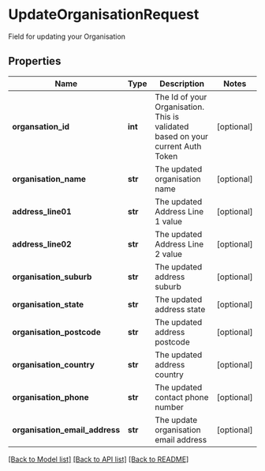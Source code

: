 # UpdateOrganisationRequest

Field for updating your Organisation
## Properties
Name | Type | Description | Notes
------------ | ------------- | ------------- | -------------
**organsation_id** | **int** | The Id of your Organisation.  This is validated based on your current Auth Token | [optional] 
**organisation_name** | **str** | The updated organisation name | [optional] 
**address_line01** | **str** | The updated Address Line 1 value | [optional] 
**address_line02** | **str** | The updated Address Line 2 value | [optional] 
**organisation_suburb** | **str** | The updated address suburb | [optional] 
**organisation_state** | **str** | The updated address state | [optional] 
**organisation_postcode** | **str** | The updated address postcode | [optional] 
**organisation_country** | **str** | The updated address country | [optional] 
**organisation_phone** | **str** | The updated contact phone number | [optional] 
**organisation_email_address** | **str** | The update organisation email address | [optional] 

[[Back to Model list]](../README.md#documentation-for-models) [[Back to API list]](../README.md#documentation-for-api-endpoints) [[Back to README]](../README.md)


